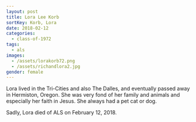 ```yaml
---
layout: post
title: Lora Lee Korb
sortKey: Korb, Lora
date: 2018-02-12
categories:
  - class-of-1972
tags:
  - als
images:
  - /assets/lorakorb72.png
  - /assets/richandlora2.jpg
gender: female
---
```

Lora lived in the Tri-Cities and also The Dalles, and eventually passed away in Hermiston, Oregon. She was very fond of her family and animals and especially her faith in Jesus. She always had a pet cat or dog. 

Sadly, Lora died of ALS on February 12, 2018.